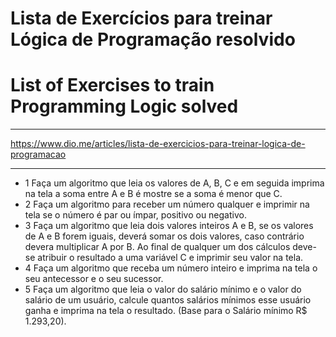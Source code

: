 # Lista de Exercícios para treinar Lógica de Programação resolvido
# List of Exercises to train Programming Logic solved
***
https://www.dio.me/articles/lista-de-exercicios-para-treinar-logica-de-programacao

***
- 1 Faça um algoritmo que leia os valores de A, B, C e em seguida imprima na tela a soma entre A e B é mostre se a soma é menor que C.
- 2 Faça um algoritmo para receber um número qualquer e imprimir na tela se o número é par ou ímpar, positivo ou negativo.
- 3 Faça um algoritmo que leia dois valores inteiros A e B, se os valores de A e B forem iguais, deverá somar os dois valores, 
    caso contrário devera multiplicar A por B. Ao final de qualquer um dos cálculos deve-se atribuir o resultado a uma variável C e
    imprimir seu valor na tela.
- 4 Faça um algoritmo que receba um número inteiro e imprima na tela o seu antecessor e o seu sucessor.
- 5 Faça um algoritmo que leia o valor do salário mínimo e o valor do salário de um usuário, calcule quantos salários mínimos esse 
    usuário ganha e imprima na tela o resultado. (Base para o Salário mínimo R$ 1.293,20).